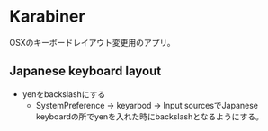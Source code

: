 # Karabiner
OSXのキーボードレイアウト変更用のアプリ。

## Japanese keyboard layout
* yenをbackslashにする
    * SystemPreference -> keyarbod -> Input sourcesでJapanese keyboardの所でyenを入れた時にbackslashとなるようにする。

